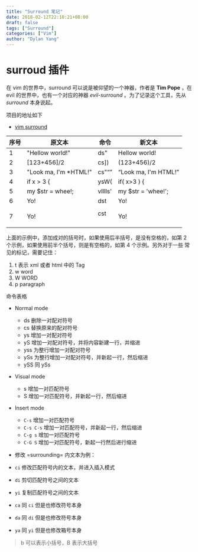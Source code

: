 ```yaml
---
title: "Surround 笔记"
date: 2018-02-12T22:10:21+08:00
draft: false
tags: ["Surround"]
categories: ["Vim"]
author: "Dylan Yang"
---
```


# surroud 插件

在 vim 的世界中，surround 可以说是被仰望的一个神器，作者是 **Tim Pope** ，在 evil 的世界中，也有一个对应的神器 *evil-surround* 。为了记录这个工具，先从 *surround* 本身说起。

<!--more-->

项目的地址如下

- [vim surround](https://github.com/tpope/vim-surround)

| 序号 | 原文本                | 命令    | 新文本                    |
|------|-----------------------|---------|---------------------------|
|    1 | "Hellow world!"       | ds"     | Hellow world!             |
|    2 | [123+456]/2           | cs])    | (123+456)/2               |
|    3 | "Look ma, I'm *HTML!" | cs"<q>  | <q>Look ma, I'm HTML!</q> |
|    4 | if  x > 3 {           | ysW(    | if( x>3 ) {               |
|    5 | my $str = whee!;      | vlllls' | my $str = 'whee!';        |
|    6 | <div>Yo!</div>        | dst     | Yo!                       |
|    7 | <div>Yo!</div>        | cst<p>  | <p>Yo!</p>                |

上面的示例中，添加成对的括号时，如果使用后半括号，是没有空格的，如第 2
个示例，如果使用前半个括号，则是有空格的，如第 4 个示例。另外对于一些
常见的标记，需要记住：

1. t 表示 xml 或者 html 中的 Tag
2. w word
3. W WORD
4. p paragraph

命令表格

- Normal mode

  - ds 删除一对配对符号
  - cs 替换原来的配对符号
  - ys 增加一对配对符号
  - yS 增加一对配对符号，并将内容新建一行，并缩进
  - yss 为整行增加一对配对符号
  - ySs 为整行增加一对配对符号，并新起一行，然后缩进
  - ySS 同 ySs

- Visual mode

  - s 增加一对匹配符号
  - S 增加一对匹配符号，并新起一行，然后缩进

- Insert mode

  - `C-s` 增加一对匹配符号
  - `C-s C-s` 增加一对匹配符号，并新起一行，然后缩进
  - `C-g s` 增加一对匹配符号
  - `C-G S` 增加一对匹配符号，新起一行然后进行缩进

- 修改 =surrounding= 内文本为例：

- `ci` 修改匹配符号内的文本，并进入插入模式
- `di` 剪切匹配符号之间的文本
- `yi` 复制匹配符号之间的文本
- `ca` 同 `ci` 但是也修改符号本身
- `da` 同 `di` 但是也修改符号本身
- `ya` 同 `yi` 但是也修改箱号本身

> b 可以表示小括号，B 表示大括号